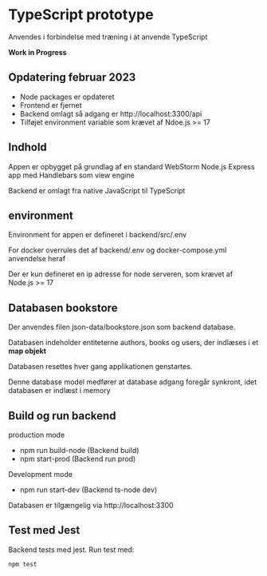 # TypeScript prototype

Anvendes i forbindelse med træning i at anvende TypeScript

**Work in Progress**

## Opdatering februar 2023

- Node packages er opdateret
- Frontend er fjernet
- Backend omlagt så adgang er http://localhost:3300/api
- Tilføjet environment variable som krævet af Ndoe.js >= 17
 
## Indhold

Appen er opbygget på grundlag af en standard WebStorm Node.js Express app med Handlebars som view engine

Backend er omlagt fra native JavaScript til TypeScript

## environment

Environment for appen er defineret i backend/src/.env

For docker overrules det af backend/.env og docker-compose.yml anvendelse heraf

Der er kun defineret en ip adresse for node serveren, som krævet af Node.js >= 17

## Databasen bookstore

Der anvendes filen json-data/bookstore.json som backend database.

Databasen indeholder entiteterne authors, books og users, der indlæses i et **map objekt**

Databasen resettes hver gang applikationen genstartes.

Denne database model medfører at database adgang foregår synkront, idet databasen er indlæst i memory

## Build og run backend

production mode

- npm run build-node (Backend build)
- npm start-prod     (Backend run prod)

Development mode
- npm run start-dev   (Backend ts-node dev)

Databasen er tilgængelig via http://localhost:3300

## Test med Jest

Backend tests med jest. Run test med:

    npm test
